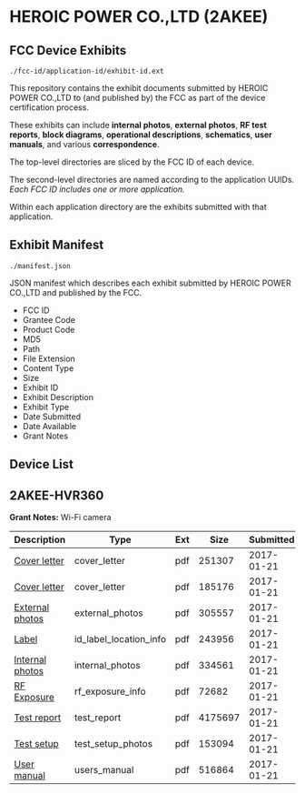 # HEROIC POWER CO.,LTD (2AKEE)
## FCC Device Exhibits

```
./fcc-id/application-id/exhibit-id.ext
```

This repository contains the exhibit documents submitted by HEROIC POWER CO.,LTD to (and published by) the FCC as part of the device certification process.

These exhibits can include **internal photos**, **external photos**, **RF test reports**, **block diagrams**, **operational descriptions**, **schematics**, **user manuals**, and various **correspondence**.

The top-level directories are sliced by the FCC ID of each device.

The second-level directories are named according to the application UUIDs. *Each FCC ID includes one or more application.*

Within each application directory are the exhibits submitted with that application. 

## Exhibit Manifest

```
./manifest.json
```

JSON manifest which describes each exhibit submitted by HEROIC POWER CO.,LTD and published by the FCC.

- FCC ID
- Grantee Code
- Product Code
- MD5
- Path
- File Extension
- Content Type
- Size
- Exhibit ID
- Exhibit Description
- Exhibit Type
- Date Submitted
- Date Available
- Grant Notes

## Device List
## 2AKEE-HVR360
**Grant Notes:** Wi-Fi camera

| Description | Type | Ext | Size | Submitted | Available |
| ----------- | ---- | --- | ---- | --------- | --------- |
| [Cover letter](2AKEE-HVR360/46260b5de3f475ad4909acaedd059cda/3266224.pdf) | cover_letter | pdf | 251307 | 2017-01-21 | 2017-01-21 |
| [Cover letter](2AKEE-HVR360/46260b5de3f475ad4909acaedd059cda/3266225.pdf) | cover_letter | pdf | 185176 | 2017-01-21 | 2017-01-21 |
| [External photos](2AKEE-HVR360/46260b5de3f475ad4909acaedd059cda/3266226.pdf) | external_photos | pdf | 305557 | 2017-01-21 | 2017-01-21 |
| [Label](2AKEE-HVR360/46260b5de3f475ad4909acaedd059cda/3266227.pdf) | id_label_location_info | pdf | 243956 | 2017-01-21 | 2017-01-21 |
| [Internal photos](2AKEE-HVR360/46260b5de3f475ad4909acaedd059cda/3266228.pdf) | internal_photos | pdf | 334561 | 2017-01-21 | 2017-01-21 |
| [RF Exposure](2AKEE-HVR360/46260b5de3f475ad4909acaedd059cda/3266230.pdf) | rf_exposure_info | pdf | 72682 | 2017-01-21 | 2017-01-21 |
| [Test report](2AKEE-HVR360/46260b5de3f475ad4909acaedd059cda/3266232.pdf) | test_report | pdf | 4175697 | 2017-01-21 | 2017-01-21 |
| [Test setup](2AKEE-HVR360/46260b5de3f475ad4909acaedd059cda/3266233.pdf) | test_setup_photos | pdf | 153094 | 2017-01-21 | 2017-01-21 |
| [User manual](2AKEE-HVR360/46260b5de3f475ad4909acaedd059cda/3266234.pdf) | users_manual | pdf | 516864 | 2017-01-21 | 2017-01-21 |
